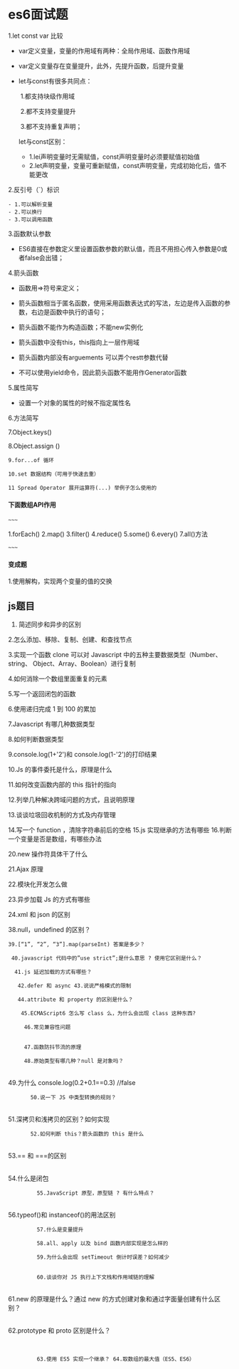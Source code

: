 # es6面试题

1.let const var 比较 

- var定义变量，变量的作用域有两种：全局作用域、函数作用域

 - var定义变量存在变量提升，此外，先提升函数，后提升变量

 - let与const有很多共同点：

   ​	1.都支持块级作用域

   ​	2.都不支持变量提升

   ​	3.都不支持重复声明；

   let与const区别：
   - 1.lei声明变量时无需赋值，const声明变量时必须要赋值初始值
   - 2.let声明变量，变量可重新赋值，const声明变量，完成初始化后，值不能更改

2.反引号（`）标识 

	- 1.可以解析变量
	- 2.可以换行
	- 3.可以调用函数

3.函数默认参数 

- ES6直接在参数定义里设置函数参数的默认值，而且不用担心传入参数是0或者false会出错；

4.箭头函数

- 函数用=>符号来定义；

- 箭头函数相当于匿名函数，使用采用函数表达式的写法，左边是传入函数的参数，右边是函数中执行的语句；

- 箭头函数不能作为构造函数；不能new实例化
- 箭头函数中没有this，this指向上一层作用域
- 箭头函数内部没有arguements 可以弄个restt参数代替
- 不可以使用yield命令，因此箭头函数不能用作Generator函数

5.属性简写

- 设置一个对象的属性的时候不指定属性名

6.方法简写

7.Object.keys()

8.Object.assign ()


    9.for...of 循环 
    
    10.set 数据结构（可用于快速去重）
    
    11 Spread Operator 展开运算符(...) 举例子怎么使用的

#### 下面数组API作用
    ~~~
1.forEach() 2.map() 3.filter() 4.reduce() 5.some() 6.every() 7.all()方法

    ~~~

#### 变成题
1.使用解构，实现两个变量的值的交换



## js题目
1. 简述同步和异步的区别 

2.怎么添加、移除、复制、创建、和查找节点

 3.实现一个函数 clone 可以对 Javascript 中的五种主要数据类型（Number、string、 Object、Array、Boolean）进行复制 

 4.如何消除一个数组里面重复的元素 

 5.写一个返回闭包的函数 

 6.使用递归完成 1 到 100 的累加

  7.Javascript 有哪几种数据类型


8.如何判断数据类型


 9.console.log(1+'2')和 console.log(1-'2')的打印结果 


 10.Js 的事件委托是什么，原理是什么 


 11.如何改变函数内部的 this 指针的指向


  12.列举几种解决跨域问题的方式，且说明原理


   13.谈谈垃圾回收机制的方式及内存管理 


   14.写一个 function ，清除字符串前后的空格 15.js 实现继承的方法有哪些 16.判断一个变量是否是数组，有哪些办法

 20.new 操作符具体干了什么

  21.Ajax 原理 

  22.模块化开发怎么做 

  23.异步加载 Js 的方式有哪些


   24.xml 和 json 的区别


   38.null，undefined 的区别？


    39.[“1”, “2”, “3”].map(parseInt) 答案是多少？
    
     40.javascript 代码中的”use strict”;是什么意思 ? 使用它区别是什么？
     
      41.js 延迟加载的方式有哪些？
      
       42.defer 和 async 43.说说严格模式的限制 
       
       44.attribute 和 property 的区别是什么？
       
        45.ECMAScript6 怎么写 class 么，为什么会出现 class 这种东西?
        
         46.常见兼容性问题


         47.函数防抖节流的原理 
         
         48.原始类型有哪几种？null 是对象吗？


​         
          49.为什么 console.log(0.2+0.1==0.3) //false
          
           50.说一下 JS 中类型转换的规则？ 


​           
           51.深拷贝和浅拷贝的区别？如何实现 
           
           52.如何判断 this？箭头函数的 this 是什么


​           
            53.== 和 ===的区别 


​            
            54.什么是闭包
            
             55.JavaScript 原型，原型链 ? 有什么特点？ 


​             
             56.typeof()和 instanceof()的用法区别 
             
             57.什么是变量提升 
             
             58.all、apply 以及 bind 函数内部实现是怎么样的 
             
             59.为什么会出现 setTimeout 倒计时误差？如何减少


             60.谈谈你对 JS 执行上下文栈和作用域链的理解 


​             
             61.new 的原理是什么？通过 new 的方式创建对象和通过字面量创建有什么区 别？


​             
             62.prototype 和 proto 区别是什么？ 


​             

             63.使用 ES5 实现一个继承？ 64.取数组的最大值（ES5、ES6）